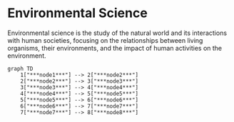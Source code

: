 
# Environmental Science
Environmental science is the study of the natural world and its interactions with human societies, focusing on the relationships between living organisms, their environments, and the impact of human activities on the environment.


```mermaid
graph TD
    1["***node1***"] --> 2["***node2***"]
    2["***node2***"] --> 3["***node3***"]
    3["***node3***"] --> 4["***node4***"]
    4["***node4***"] --> 5["***node5***"]
    5["***node5***"] --> 6["***node6***"]
    6["***node6***"] --> 7["***node7***"]
    7["***node7***"] --> 8["***node8***"]

```
            
            